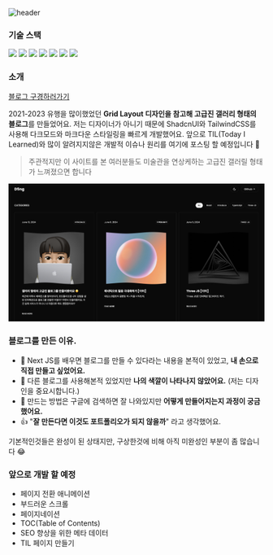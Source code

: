![header](https://capsule-render.vercel.app/api?type=Venom&color=auto&height=300&section=header&text=D5ngBlog&fontSize=90&fontColor=fff)

### 기술 스택

<span>
  <img src="https://img.shields.io/badge/Next.js-000?logo=nextdotjs&logoColor=fff&style=for-the-badge"/>
</span>
<span>
  <img src="https://img.shields.io/badge/Tailwind_CSS-38B2AC?style=for-the-badge&logo=tailwind-css&logoColor=white"/>
</span>
<span>
  <img src="https://img.shields.io/badge/Markdown-000000?style=for-the-badge&logo=markdown&logoColor=white"/>  
</span>
<span>
  <img src="https://img.shields.io/badge/TypeScript-007ACC?style=for-the-badge&logo=typescript&logoColor=white"/>
</span>
<span>
  <img src="https://img.shields.io/badge/shadcn%2Fui-000000?style=for-the-badge&logo=shadcnui&logoColor=white"/>
</span>
<span>
  <img src="https://img.shields.io/badge/Framer-black?style=for-the-badge&logo=framer&logoColor=blue"/>
</span>
<span>
  <img src="https://img.shields.io/badge/ThreeJs-black?style=for-the-badge&logo=three.js&logoColor=white">
</span>

### 소개

[블로그 구경하러가기](https://d5ng-blog.vercel.app/)

2021-2023 유행을 많이했었던 **Grid Layout 디자인을 참고해 고급진 갤러리 형태의 블로그**를 만들었어요. 저는 디자이너가 아니기 때문에 ShadcnUI와 TailwindCSS를 사용해 다크모드와 마크다운 스타일링을 빠르게 개발했어요. 앞으로 TIL(Today I Learned)와 많이 알려지지않은 개발적 이슈나 원리를 여기에 포스팅 할 예정입니다 🙂

> 주관적지만 이 사이트를 본 여러분들도 미술관을 연상케하는 고급진 갤러릴 형태가 느껴졌으면 합니다

![alt text](image.png)

### 블로그를 만든 이유.

- 👋 Next JS를 배우면 블로그를 만들 수 있다라는 내용을 본적이 있었고, **내 손으로 직접 만들고 싶었어요.**
- 🎨 다른 블로그를 사용해본적 있었지만 **나의 색깔이 나타나지 않았어요.** (저는 디자인을 중요시합니다.)
- 🤔 만드는 방법은 구글에 검색하면 잘 나와있지만 **어떻게 만들어지는지 과정이 궁금했어요.**
- 👍 "**잘 만든다면 이것도 포트폴리오가 되지 않을까**" 라고 생각했어요.

기본적인것들은 완성이 된 상태지만, 구상한것에 비해 아직 미완성인 부분이 좀 많습니다 😂

### 앞으로 개발 할 예정

- 페이지 전환 애니메이션
- 부드러운 스크롤
- 페이지네이션
- TOC(Table of Contents)
- SEO 향상을 위한 메타 데이터
- TIL 페이지 만들기
